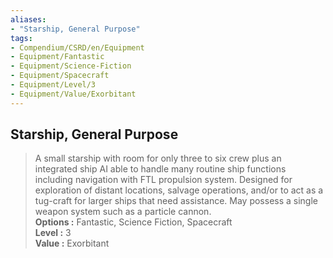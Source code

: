 ```yaml
---
aliases:
- "Starship, General Purpose"
tags:
- Compendium/CSRD/en/Equipment
- Equipment/Fantastic
- Equipment/Science-Fiction
- Equipment/Spacecraft
- Equipment/Level/3
- Equipment/Value/Exorbitant
---
```


  
## Starship, General Purpose  
  
>A small starship with room for only three to six crew plus an integrated ship AI able to handle many routine ship functions including navigation with FTL propulsion system. Designed for exploration of distant locations, salvage operations, and/or to act as a tug-craft for larger ships that need assistance. May possess a single weapon system such as a particle cannon.  
> **Options :** Fantastic, Science Fiction, Spacecraft  
> **Level :** 3  
> **Value :** Exorbitant